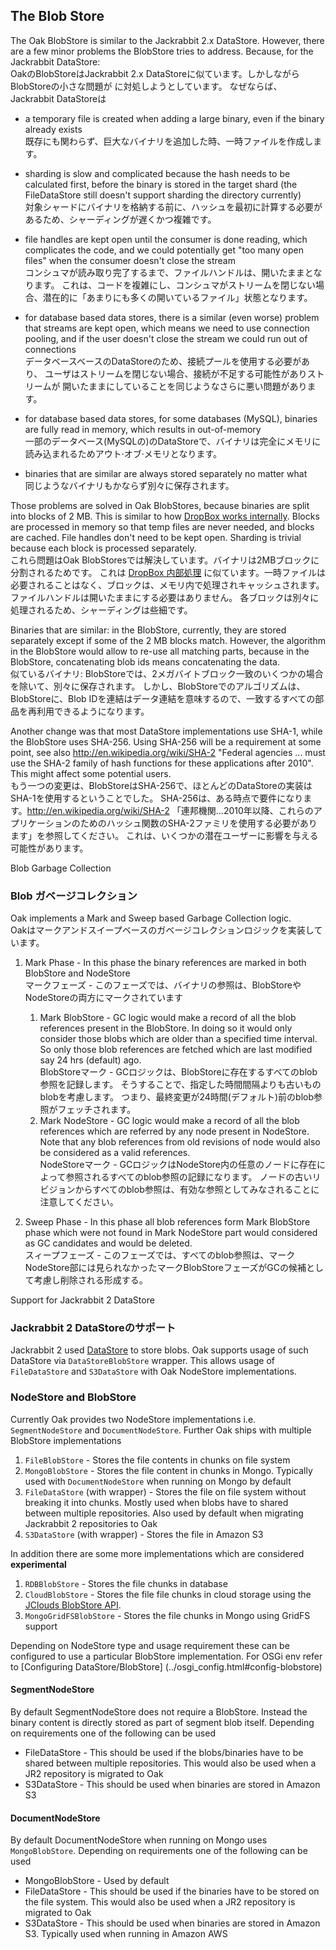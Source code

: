 <!--
   Licensed to the Apache Software Foundation (ASF) under one or more
   contributor license agreements.  See the NOTICE file distributed with
   this work for additional information regarding copyright ownership.
   The ASF licenses this file to You under the Apache License, Version 2.0
   (the "License"); you may not use this file except in compliance with
   the License.  You may obtain a copy of the License at

       http://www.apache.org/licenses/LICENSE-2.0

   Unless required by applicable law or agreed to in writing, software
   distributed under the License is distributed on an "AS IS" BASIS,
   WITHOUT WARRANTIES OR CONDITIONS OF ANY KIND, either express or implied.
   See the License for the specific language governing permissions and
   limitations under the License.
  -->

## The Blob Store

The Oak BlobStore is similar to the Jackrabbit 2.x DataStore. However, there are a 
few minor problems the BlobStore tries to address.
Because, for the Jackrabbit DataStore:  
OakのBlobStoreはJackrabbit 2.x DataStoreに似ています。しかしながらBlobStoreの小さな問題が
に対処しようとしています。
なぜならば、Jackrabbit DataStoreは

* a temporary file is created when adding a large binary, 
  even if the binary already exists  
	既存にも関わらず、巨大なバイナリを追加した時、一時ファイルを作成します。

* sharding is slow and complicated because the hash needs to be calculated
  first, before the binary is stored in the target shard (the FileDataStore
  still doesn't support sharding the directory currently)  
	対象シャードにバイナリを格納する前に、ハッシュを最初に計算する必要があるため、シャーディングが遅くかつ複雑です。

* file handles are kept open until the consumer is done reading, which
  complicates the code, and we could potentially get "too many open files"
  when the consumer doesn't close the stream  
	コンシュマが読み取り完了するまで、ファイルハンドルは、開いたままとなります。
	これは、コードを複雑にし、コンシュマがストリームを閉じない場合、潜在的に「あまりにも多くの開いているファイル」状態となります。

* for database based data stores, there is a similar (even worse) problem
  that streams are kept open, which means we need to use connection pooling,
  and if the user doesn't close the stream we could run out of connections  
	データベースベースのDataStoreのため、接続プールを使用する必要があり、
	ユーザはストリームを閉じない場合、接続が不足する可能性がありストリームが
	開いたままにしていることを同じようなさらに悪い問題があります。

* for database based data stores, for some databases (MySQL), binaries are
  fully read in memory, which results in out-of-memory  
	一部のデータベース(MySQLの)のDataStoreで、バイナリは完全にメモリに読み込まれるためアウト·オブ·メモリとなります。

* binaries that are similar are always stored separately no matter what  
	同じようなバイナリもかならず別々に保存されます。

Those problems are solved in Oak BlobStores, because binaries are split
into blocks of 2 MB. This is similar to how [DropBox works internally][1].
Blocks are processed in memory so that temp files are never
needed, and blocks are cached. File handles don't need to be kept open.
Sharding is trivial because each block is processed separately.  
これら問題はOak BlobStoresでは解決しています。バイナリは2MBブロックに分割されるためです。
これは [DropBox 内部処理][1] に似ています。一時ファイルは必要されることはなく、ブロックは、メモリ内で処理されキャッシュされます。ファイルハンドルは開いたままにする必要はありません。
各ブロックは別々に処理されるため、シャーディングは些細です。

Binaries that are similar: in the BlobStore, currently, they are stored
separately except if some of the 2 MB blocks match. However, the algorithm
in the BlobStore would allow to re-use all matching parts, because in the
BlobStore, concatenating blob ids means concatenating the data.  
似ているバイナリ: BlobStoreでは、2メガバイトブロック一致のいくつかの場合を除いて、別々に保存されます。
しかし、BlobStoreでのアルゴリズムは、BlobStoreに、Blob IDを連結はデータ連結を意味するので、一致するすべての部品を再利用できるようになります。

Another change was that most DataStore implementations use SHA-1, while
the BlobStore uses SHA-256. Using SHA-256 will be a requirement at some
point, see also http://en.wikipedia.org/wiki/SHA-2 "Federal agencies ... 
must use the SHA-2 family of hash functions for these applications
after 2010". This might affect some potential users.  
もう一つの変更は、BlobStoreはSHA-256で、ほとんどのDataStoreの実装はSHA-1を使用するということでした。
SHA-256は、ある時点で要件になります。http://en.wikipedia.org/wiki/SHA-2 「連邦機関...2010年以降、これらのアプリケーションのためのハッシュ関数のSHA-2ファミリを使用する必要があります」を参照してください。
これは、いくつかの潜在ユーザーに影響を与える可能性があります。

Blob Garbage Collection
### Blob ガベージコレクション

Oak implements a Mark and Sweep based Garbage Collection logic.  
Oakはマークアンドスイープベースのガベージコレクションロジックを実装しています。
 
1. Mark Phase - In this phase the binary references are marked in both
   BlobStore and NodeStore  
	マークフェーズ - このフェーズでは、バイナリの参照は、BlobStoreやNodeStoreの両方にマークされています
    1. Mark BlobStore - GC logic would make a record of all the blob
       references present in the BlobStore. In doing so it would only
       consider those blobs which are older than a specified time 
       interval. So only those blob references are fetched which are 
       last modified say 24 hrs (default) ago.  
		BlobStoreマーク - GCロジックは、BlobStoreに存在するすべてのblob参照を記録します。
		そうすることで、指定した時間間隔よりも古いものblobを考慮します。
		つまり、最終変更が24時間(デフォルト)前のblob参照がフェッチされます。
    2. Mark NodeStore - GC logic would make a record of all the blob
       references which are referred by any node present in NodeStore.
       Note that any blob references from old revisions of node would also be 
       considered as a valid references.  
		NodeStoreマーク - GCロジックはNodeStore内の任意のノードに存在によって参照されるすべてのblob参照の記録になります。
		ノードの古いリビジョンからすべてのblob参照は、有効な参照としてみなされることに注意してください。

2. Sweep Phase - In this phase all blob references form Mark BlobStore phase 
    which were not found in Mark NodeStore part would considered as GC candidates
    and would be deleted.  
	スィープフェーズ - このフェーズでは、すべてのblob参照は、マークNodeStore部には見られなかったマークBlobStoreフェーズがGCの候補として考慮し削除される形成する。

Support for Jackrabbit 2 DataStore
### Jackrabbit 2 DataStoreのサポート

Jackrabbit 2 used [DataStore][2] to store blobs. Oak supports usage of such 
DataStore via `DataStoreBlobStore` wrapper. This allows usage of `FileDataStore` 
and `S3DataStore` with Oak NodeStore implementations. 

### NodeStore and BlobStore

Currently Oak provides two NodeStore implementations i.e. `SegmentNodeStore` and `DocumentNodeStore`.
Further Oak ships with multiple BlobStore implementations

1. `FileBlobStore` - Stores the file contents in chunks on file system
2. `MongoBlobStore` - Stores the file content in chunks in Mongo. Typically used with
   `DocumentNodeStore` when running on Mongo by default
3. `FileDataStore` (with wrapper) - Stores the file on file system without breaking it into
   chunks. Mostly used when blobs have to shared between multiple repositories. Also used by 
   default when migrating Jackrabbit 2 repositories to Oak
4. `S3DataStore` (with wrapper) - Stores the file in Amazon S3

In addition there are some more implementations which are considered **experimental**

1. `RDBBlobStore` - Stores the file chunks in database
2. `CloudBlobStore` - Stores the file file chunks in cloud storage using the [JClouds BlobStore API][3].
3. `MongoGridFSBlobStore` - Stores the file chunks in Mongo using GridFS support


Depending on NodeStore type and usage requirement these can be configured to use 
a particular BlobStore implementation. For OSGi env refer to [Configuring DataStore/BlobStore]
(../osgi_config.html#config-blobstore)

#### SegmentNodeStore

By default SegmentNodeStore does not require a BlobStore. Instead the binary content is
directly stored as part of segment blob itself. Depending on requirements one of the following 
can be used  
 
* FileDataStore - This should be used if the blobs/binaries have to be shared between multiple
  repositories. This would also be used when a JR2 repository is migrated to Oak
* S3DataStore - This should be used when binaries are stored in Amazon S3 

#### DocumentNodeStore

By default DocumentNodeStore when running on Mongo uses `MongoBlobStore`. Depending on requirements 
one of the following can be used  
                  
* MongoBlobStore - Used by default
* FileDataStore - This should be used if the binaries have to be stored on the file system. This 
  would also be used when a JR2 repository is migrated to Oak
* S3DataStore - This should be used when binaries are stored in Amazon S3. Typically used when running
  in Amazon AWS

[1]: http://serverfault.com/questions/52861/how-does-dropbox-version-upload-large-files
[2]: http://wiki.apache.org/jackrabbit/DataStore
[3]: http://jclouds.apache.org/start/blobstore/
